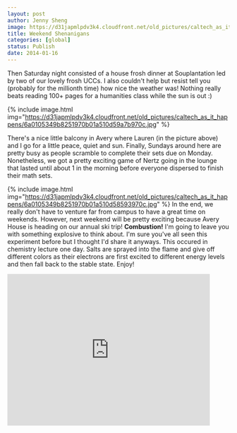 ```yaml
---
layout: post
author: Jenny Sheng
image: https://d31japmlpdv3k4.cloudfront.net/old_pictures/caltech_as_it_happens/6a0105349b8251970b019b04b25af2970d.jpg
title: Weekend Shenanigans
categories: [global]
status: Publish
date: 2014-01-16
---
```



Then Saturday night consisted of a house frosh dinner at Souplantation led by two of our lovely frosh UCCs. I also couldn't help but resist tell you (probably for the millionth time) how nice the weather was! Nothing really beats reading 100+ pages for a humanities class while the sun is out :)


{% include image.html img="https://d31japmlpdv3k4.cloudfront.net/old_pictures/caltech_as_it_happens/6a0105349b8251970b01a510d59a7b970c.jpg" %}

There's a nice little balcony in Avery where Lauren (in the picture above) and I go for a little peace, quiet and sun. Finally, Sundays around here are pretty busy as people scramble to complete their sets due on Monday. Nonetheless, we got a pretty exciting game of Nertz going in the lounge that lasted until about 1 in the morning before everyone dispersed to finish their math sets.


{% include image.html img="https://d31japmlpdv3k4.cloudfront.net/old_pictures/caltech_as_it_happens/6a0105349b8251970b01a510d58593970c.jpg" %}
In the end, we really don't have to venture far from campus to have a great time on weekends. However, next weekend will be pretty exciting because Avery House is heading on our annual ski trip!
**Combustion!**
I'm going to leave you with something explosive to think about. I'm sure you've all seen this experiment before but I thought I'd share it anyways. This occured in chemistry lecture one day. Salts are sprayed into the flame and give off different colors as their electrons are first excited to different energy levels and then fall back to the stable state. Enjoy!
<iframe allowfullscreen="" frameborder="0" height="344" src="https://www.youtube.com/embed/aPUmQX4TLk4?feature=oembed" width="459"></iframe>
